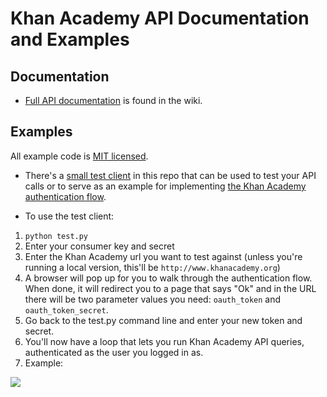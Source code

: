# Khan Academy API Documentation and Examples

## Documentation

* [Full API documentation](https://github.com/Khan/khan-api/wiki/Khan-Academy-API) is found in the wiki.

## Examples

All example code is [MIT licensed](http://en.wikipedia.org/wiki/MIT_License).

* There's a [small test client](https://github.com/Khan/khan-api/tree/master/examples/test_client ) in this repo that can be used to test your API calls or to serve as an example for implementing [the Khan Academy authentication flow](https://github.com/Khan/khan-api/wiki/Khan-Academy-API-Authentication).

* To use the test client:

1. `python test.py`
2. Enter your consumer key and secret
3. Enter the Khan Academy url you want to test against (unless you're running a local version, this'll be `http://www.khanacademy.org`)
4. A browser will pop up for you to walk through the authentication flow. When done, it will redirect you to a page that says "Ok" and in the URL there will be two parameter values you need: `oauth_token` and `oauth_token_secret`.
5. Go back to the test.py command line and enter your new token and secret.
6. You'll now have a loop that lets you run Khan Academy API queries, authenticated as the user you logged in as.
7. Example:

<img src="http://i.imgur.com/M5h4O.png"/>

